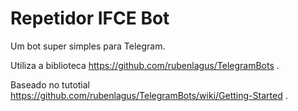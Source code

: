 # Repetidor IFCE Bot
Um bot super simples para Telegram.

Utiliza a biblioteca https://github.com/rubenlagus/TelegramBots .

Baseado no tutotial https://github.com/rubenlagus/TelegramBots/wiki/Getting-Started .
